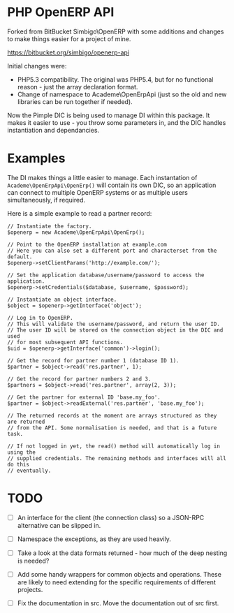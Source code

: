 PHP OpenERP API
===============

Forked from BitBucket Simbigo\OpenERP with some additions and changes
to make things easier for a project of mine.

https://bitbucket.org/simbigo/openerp-api

Initial changes were:

* PHP5.3 compatibility. The original was PHP5.4, but for no functional reason - just the array declaration format.
* Change of namespace to Academe\OpenErpApi (just so the old and new libraries can be run together if needed).

Now the Pimple DIC is being used to manage DI within this package. It makes it easier to use - you
throw some parameters in, and the DIC handles instantiation and dependancies.

Examples
========

The DI makes things a little easier to manage. Each instantation of `Academe\OpenErpApi\OpenErp()` will
contain its own DIC, so an application can connect to multiple OpenERP systems or as multiple users
simultaneously, if required.

Here is a simple example to read a partner record:

    // Instantiate the factory.
    $openerp = new Academe\OpenErpApi\OpenErp();
    
    // Point to the OpenERP installation at example.com
    // Here you can also set a different port and characterset from the default.
    $openerp->setClientParams('http://example.com/');
    
    // Set the application database/username/password to access the application.
    $openerp->setCredentials($database, $username, $password);
    
    // Instantiate an object interface.
    $object = $openerp->getInterface('object');
    
    // Log in to OpenERP.
    // This will validate the username/password, and return the user ID.
    // The user ID will be stored on the connection object in the DIC and used
    // for most subsequent API functions.
    $uid = $openerp->getInterface('common')->login();
    
    // Get the record for partner number 1 (database ID 1).
    $partner = $object->read('res.partner', 1);
    
    // Get the record for partner numbers 2 and 3.
    $partners = $object->read('res.partner', array(2, 3));

    // Get the partner for external ID 'base.my_foo'.
    $partner = $object->readExternal('res.partner', 'base.my_foo');
    
    // The returned records at the moment are arrays structured as they are returned
    // from the API. Some normalisation is needed, and that is a future task.
    
    // If not logged in yet, the read() method will automatically log in using the
    // supplied credentials. The remaining methods and interfaces will all do this
    // eventually.

TODO
====

* [ ] An interface for the client (the connection class) so a JSON-RPC alternative can be slipped in.
* [ ] Namespace the exceptions, as they are used heavily.
* [ ] Take a look at the data formats returned - how much of the deep nesting is needed?
* [ ] Add some handy wrappers for common objects and operations. These are likely to need extending for
  the specific requirements of different projects.
* [ ] Fix the documentation in src. Move the documentation out of src first.

